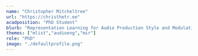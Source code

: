```yaml
---
name: "Christopher Mitcheltree"
url: "https://christhetr.ee"
acadposition: "PhD Student"
blurb: "Representation Learning for Audio Production Style and Modulations"
themes: ["mlist","audioeng","mir"]
role: "PhD"
image: "./defaultprofile.png"
---
```

